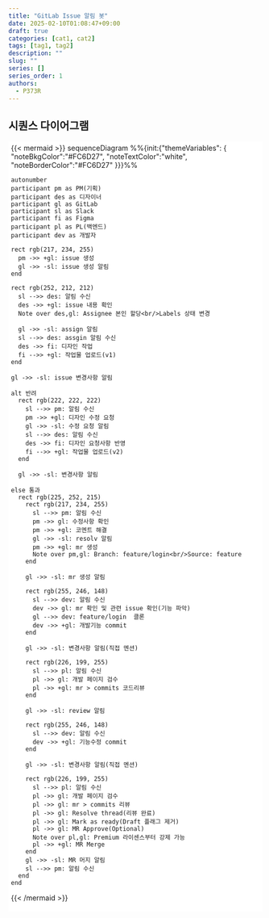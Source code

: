 ```yaml
---
title: "GitLab Issue 알림 봇"
date: 2025-02-10T01:08:47+09:00
draft: true
categories: [cat1, cat2]
tags: [tag1, tag2]
description: ""
slug: ""
series: []
series_order: 1
authors:
  - P373R
---
```


## 시퀀스 다이어그램
<div style="background-color:white; padding: 5px;">
{{< mermaid >}}
sequenceDiagram
    %%{init:{"themeVariables": {
      "noteBkgColor":"#FC6D27", 
      "noteTextColor":"white",
      "noteBorderColor":"#FC6D27"
    }}}%%
    
    autonumber
    participant pm as PM(기획)
    participant des as 디자이너
    participant gl as GitLab
    participant sl as Slack
    participant fi as Figma
    participant pl as PL(백엔드)
    participant dev as 개발자
    
    rect rgb(217, 234, 255)
      pm ->> +gl: issue 생성
      gl ->> -sl: issue 생성 알림
    end
    
    rect rgb(252, 212, 212)
      sl -->> des: 알림 수신
      des ->> +gl: issue 내용 확인
      Note over des,gl: Assignee 본인 할당<br/>Labels 상태 변경
      
      gl ->> -sl: assign 알림
      sl -->> des: assgin 알림 수신
      des ->> fi: 디자인 작업
      fi -->> +gl: 작업물 업로드(v1)
    end
    
    gl ->> -sl: issue 변경사항 알림
    
    alt 반려
      rect rgb(222, 222, 222)
        sl -->> pm: 알림 수신
        pm ->> +gl: 디자인 수정 요청
        gl ->> -sl: 수정 요청 알림
        sl -->> des: 알림 수신
        des ->> fi: 디자인 요청사항 반영
        fi -->> +gl: 작업물 업로드(v2)
      end
      
      gl ->> -sl: 변경사항 알림
      
    else 통과
      rect rgb(225, 252, 215)
        rect rgb(217, 234, 255)
          sl -->> pm: 알림 수신
          pm ->> gl: 수정사항 확인
          pm ->> +gl: 코멘트 해결
          gl ->> -sl: resolv 알림
          pm ->> +gl: mr 생성
          Note over pm,gl: Branch: feature/login<br/>Source: feature
        end
        
        gl ->> -sl: mr 생성 알림
        
        rect rgb(255, 246, 148)
          sl -->> dev: 알림 수신
          dev ->> gl: mr 확인 및 관련 issue 확인(기능 파악)
          gl -->> dev: feature/login  클론
          dev ->> +gl: 개발기능 commit
        end
        
        gl ->> -sl: 변경사항 알림(직접 멘션)
        
        rect rgb(226, 199, 255)
          sl -->> pl: 알림 수신
          pl ->> gl: 개발 페이지 검수
          pl ->> +gl: mr > commits 코드리뷰
        end
        
        gl ->> -sl: review 알림
        
        rect rgb(255, 246, 148)
          sl -->> dev: 알림 수신
          dev ->> +gl: 기능수정 commit
        end
        
        gl ->> -sl: 변경사항 알림(직접 멘션)
        
        rect rgb(226, 199, 255)
          sl -->> pl: 알림 수신
          pl ->> gl: 개발 페이지 검수
          pl ->> gl: mr > commits 리뷰
          pl ->> gl: Resolve thread(리뷰 완료)
          pl ->> gl: Mark as ready(Draft 플래그 제거)
          pl ->> gl: MR Approve(Optional)
          Note over pl,gl: Premium 라이센스부터 강제 가능
          pl ->> +gl: MR Merge
        end
        gl ->> -sl: MR 머지 알림
        sl -->> pm: 알림 수신
      end
    end
{{< /mermaid >}}
</div>